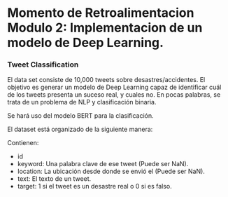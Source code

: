 # Momento de Retroalimentacion Modulo 2: Implementacion de un modelo de Deep Learning.

### Tweet Classification

El data set consiste de 10,000 tweets sobre desastres/accidentes. El objetivo es generar un modelo de Deep Learning capaz de identificar cuál de los tweets presenta un suceso real, y cuales no. En pocas palabras, se trata de un problema de NLP y clasificación binaria.

Se hará uso del modelo BERT para la clasificación.

El dataset está organizado de la siguiente manera:

Contienen:

- id
- keyword: Una palabra clave de ese tweet (Puede ser NaN).
- location: La ubicación desde donde se envió el (Puede ser NaN).
- text: El texto de un tweet.
- target: 1 si el tweet es un desastre real o 0 si es falso.
